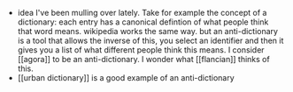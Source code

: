* idea I've been mulling over lately. Take for example the concept of a dictionary: each entry has a canonical defintion of what people think that word means. wikipedia works the same way. but an anti-dictionary is a tool that allows the inverse of this, you select an identifier and then it gives you a list of what different people think this means. I consider [[agora]] to be an anti-dictionary. I wonder what [[flancian]] thinks of this.
* [[urban dictionary]] is a good example of an anti-dictionary
